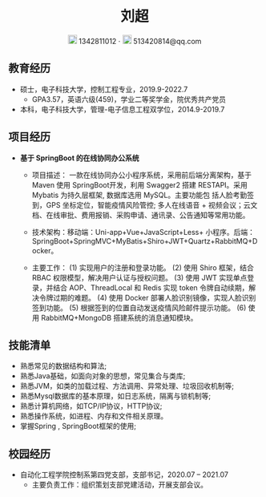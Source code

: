 <center>
     <h1>刘超</h1>
     <div>
         <span>
             <img src="assets/phone-solid.svg" width="18px">
             1342811012
         </span>
         ·
         <span>
             <img src="assets/envelope-solid.svg" width="18px">
             513420814@qq.com
         </span>
     </div>
 </center>


 
## 教育经历

- 硕士，电子科技大学，控制工程专业，2019.9-2022.7
  - GPA3.57，英语六级(459)，学业二等奖学金，院优秀共产党员
- 本科，电子科技大学，管理-电子信息工程双学位，2014.9-2019.7


##  项目经历

- **基于 SpringBoot 的在线协同办公系统**

  - 项目描述： 一款在线协同办公小程序系统，采用前后端分离架构，基于 Maven 使用 SpringBoot开发，利用 Swagger2 搭建 RESTAPI。采用 Mybatis 为持久层框架, 数据库选用 MySQL。主要功能包
    括人脸考勤签到，GPS 坐标定位，智能疫情风险管控; 多人在线语音 + 视频会议；云文档、在线审批、费用报销、采购申请、通讯录、公告通知等常用功能。
   
  - 技术架构：移动端：Uni-app+Vue+JavaScript+Less+ 小程序。后端：SpringBoot+SpringMVC+MyBatis+Shiro+JWT+Quartz+RabbitMQ+Docker。
  - 主要工作： (1) 实现用户的注册和登录功能。
    (2) 使用 Shiro 框架，结合 RBAC 权限模型，解决用户认证与授权问题。
    (3) 使用 JWT 实现单点登录，并结合 AOP、ThreadLocal 和 Redis 实现 token 令牌自动续期，解决令牌过期的难题。
    (4) 使用 Docker 部署人脸识别镜像，实现人脸识别签到功能。
    (5) 根据签到的位置自动发送疫情风险邮件提示功能。
    (6) 使用 RabbitMQ+MongoDB 搭建系统的消息通知模块。

## 技能清单

- 熟悉常见的数据结构和算法; 
- 熟悉Java基础，如面向对象的思想，常见集合与类库;
- 熟悉JVM，如类的加载过程、方法调用、异常处理、垃圾回收机制等;
- 熟悉Mysql数据库的基本原理，如日志系统，隔离与锁机制等;
- 熟悉计算机网络，如TCP/IP协议，HTTP协议;
- 熟悉操作系统，如进程、内存和文件相关原理。
- 掌握Spring , SpringBoot框架的使用;

##  校园经历
- 自动化工程学院控制系第四党支部，支部书记，2020.07 – 2021.07
  - 主要负责工作：组织策划支部党建活动，开展支部会议。


